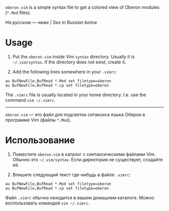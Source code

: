 `oberon.vim` is a simple syntax file to get a colored view
of Oberon modules (`*.Mod` files).

*На русском — ниже | See in Russian below*

Usage
=====

1. Put the `oberon.vim` inside Vim `syntax` directory.
   Usually it is `~/.vim/syntax`.
   If the directory does not exist, create it.

2. Add the following lines somewhere in your `.vimrc`:
```
au BufNewFile,BufRead *.Mod set filetype=oberon
au BufNewFile,BufRead *.cp set filetype=oberon
```

The `.vimrc` file is usually located in your home directory.
I.e. use the command `vim ~/.vimrc`.

______

`oberon.vim` — это файл для подсветки ситаксиса языка Оберон
в программе Vim (файлы `*.Mod`).

Использование
=============

1. Поместите `oberon.vim` в каталог с синтаксическими файлами Vim.
Обычно это `~/.vim/syntax`. Если директория не существует, создайте её.

2. Впишите следующий текст где-нибудь в файле `.vimrc`:
```
au BufNewFile,BufRead *.Mod set filetype=oberon
au BufNewFile,BufRead *.cp set filetype=oberon
```

Файл `.vimrc` обычно находится в вашем домашнем каталоге.
Можно воспользовать командой `vim ~/.vimrc`.
